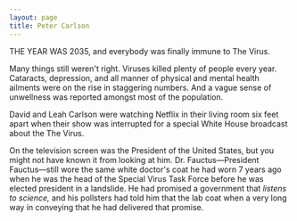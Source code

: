 ```yaml
---
layout: page
title: Peter Carlson
---
```


THE YEAR WAS 2035, and everybody was finally immune to The Virus. 

Many things still weren't right. Viruses killed plenty of people every year. Cataracts, depression, and all manner of physical and mental health ailments were on the rise in staggering numbers. And a vague sense of unwellness was reported amongst most of the population.

David and Leah Carlson were watching Netflix in their living room six feet apart when their show was interrupted 
for a special White House broadcast about the The Virus.

On the television screen was the President of the United States, but you might not have known it from looking at him. Dr. Fauctus—President Fauctus—still wore the same white doctor's coat he had worn 7 years ago when he was the head of the Special Virus Task Force before he was elected president in a landslide. He had promised a government that *listens to science,* and his pollsters had told him that the lab coat when a very long way in conveying that he had delivered that promise.






